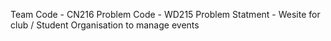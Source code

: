 Team Code - CN216
Problem Code - WD215
Problem Statment - Wesite for club / Student Organisation to manage events
